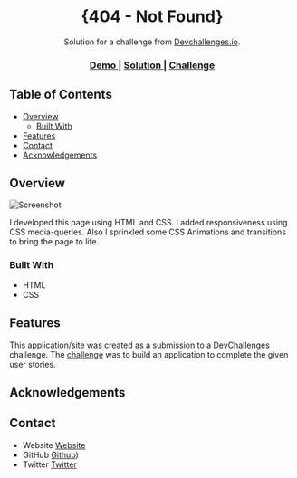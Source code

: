 <!-- Please update value in the {}  -->

<h1 align="center">{404 - Not Found}</h1>

<div align="center">
   Solution for a challenge from  <a href="http://devchallenges.io" target="_blank">Devchallenges.io</a>.
</div>

<div align="center">
  <h3>
    <a href="https://404-lost.netlify.app/">
      Demo
    </a>
    <span> | </span>
    <a href="https://devchallenges.io/solutions/7da0aXSEgMK8e5wGtKpd">
      Solution
    </a>
    <span> | </span>
    <a href="https://devchallenges.io/challenges/wBunSb7FPrIepJZAg0sY">
      Challenge
    </a>
  </h3>
</div>

<!-- TABLE OF CONTENTS -->

## Table of Contents

- [Overview](#overview)
  - [Built With](#built-with)
- [Features](#features)
- [Contact](#contact)
- [Acknowledgements](#acknowledgements)

<!-- OVERVIEW -->

## Overview

![Screenshot](https://user-images.githubusercontent.com/66664314/200633802-6261c1c9-0619-4c58-9c7d-4b03662e8c93.png)

I developed this page using HTML and CSS. I added responsiveness using CSS media-queries.
Also I sprinkled some CSS Animations and transitions to bring the page to life.

### Built With


- HTML
- CSS 

## Features


This application/site was created as a submission to a [DevChallenges](https://devchallenges.io/challenges) challenge. The [challenge](https://devchallenges.io/challenges/wBunSb7FPrIepJZAg0sY) was to build an application to complete the given user stories.


## Acknowledgements

<!-- This section should list any articles or add-ons/plugins that helps you to complete the project. This is optional but it will help you in the future. For exmpale -->


## Contact

- Website [Website](https://albertsigsbert.netlify.app/)
- GitHub [Github](https://github.com/AlbertSigsbert))
- Twitter [Twitter](https://twitter.com/albert_sigsbert)
